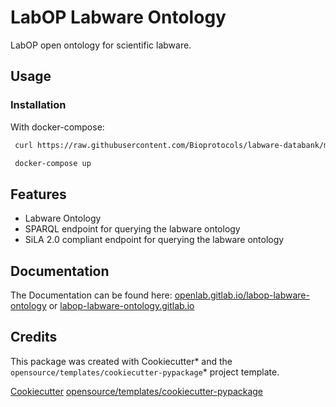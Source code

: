 # LabOP Labware Ontology

LabOP open ontology for scientific labware.


## Usage

### Installation

With docker-compose:

```bash
 curl https://raw.githubusercontent.com/Bioprotocols/labware-databank/main/docker/docker-compose.yml -o docker-compose.yml

 docker-compose up
```
 
## Features

 * Labware Ontology
 * SPARQL endpoint for querying the labware ontology
 * SiLA 2.0 compliant endpoint for querying the labware ontology

## Documentation

The Documentation can be found here: [openlab.gitlab.io/labop-labware-ontology](openlab.gitlab.io/labop-labware-ontology) or [labop-labware-ontology.gitlab.io](labop_labware_ontology.gitlab.io/)


## Credits

This package was created with Cookiecutter* and the `opensource/templates/cookiecutter-pypackage`* project template.

[Cookiecutter](https://github.com/audreyr/cookiecutter )
[opensource/templates/cookiecutter-pypackage](https://gitlab.com/opensourcelab/software-dev/cookiecutter-pypackage) 

